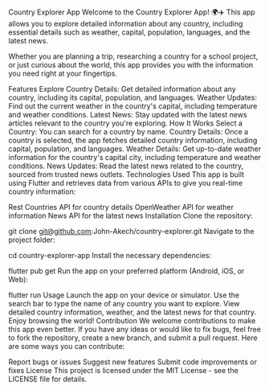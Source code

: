 Country Explorer App
Welcome to the Country Explorer App! 🌍✈️ This app allows you to explore detailed information about any country, including essential details such as weather, capital, population, languages, and the latest news.

Whether you are planning a trip, researching a country for a school project, or just curious about the world, this app provides you with the information you need right at your fingertips.

Features
Explore Country Details: Get detailed information about any country, including its capital, population, and languages.
Weather Updates: Find out the current weather in the country's capital, including temperature and weather conditions.
Latest News: Stay updated with the latest news articles relevant to the country you're exploring.
How It Works
Select a Country: You can search for a country by name.
Country Details: Once a country is selected, the app fetches detailed country information, including capital, population, and languages.
Weather Details: Get up-to-date weather information for the country's capital city, including temperature and weather conditions.
News Updates: Read the latest news related to the country, sourced from trusted news outlets.
Technologies Used
This app is built using Flutter and retrieves data from various APIs to give you real-time country information:

Rest Countries API for country details
OpenWeather API for weather information
News API for the latest news
Installation
Clone the repository:


git clone git@github.com:John-Akech/country-explorer.git
Navigate to the project folder:


cd country-explorer-app
Install the necessary dependencies:


flutter pub get
Run the app on your preferred platform (Android, iOS, or Web):


flutter run
Usage
Launch the app on your device or simulator.
Use the search bar to type the name of any country you want to explore.
View detailed country information, weather, and the latest news for that country.
Enjoy browsing the world!
Contribution
We welcome contributions to make this app even better. If you have any ideas or would like to fix bugs, feel free to fork the repository, create a new branch, and submit a pull request. Here are some ways you can contribute:

Report bugs or issues
Suggest new features
Submit code improvements or fixes
License
This project is licensed under the MIT License - see the LICENSE file for details.
